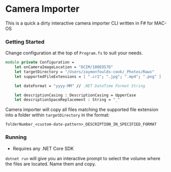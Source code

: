 # Camera Importer

This is a quick a dirty interactive camera importer CLI written in F# for MAC-OS

### Getting Started
Change configuration at the top of `Program.fs` to suit your needs.

```fsharp
module private Configuration =
    let onCameraImageLocation = "DCIM/100EOS7D"
    let targetDirectory = "/Users/zaymonfoulds-cook/_Photos/Raws"
    let supportedFileExtensions = [ ".cr2"; ".jpg"; ".mp4"; ".png" ]

    let dateFormat = "yyyy-MM" // .NET DateTime Format String

    let descriptionCasing : DescriptionCasing = UpperCase
    let descriptionSpaceReplacement : String = "_"
```

Camera importer will copy all files matching the supported file extension into a folder within `targetDirectory` in the format:

```
folderNumber_<custom-date-pattern>_DESCRIPTION_IN_SPECIFIED_FORMAT
```

### Running
- Requires any .NET Core SDK

`dotnet run` will give you an interactive prompt to select the volume where the files are located. Name them and copy.
